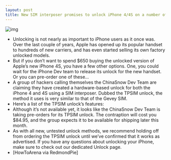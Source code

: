 ```yaml
---
layout: post
title: New SIM interposer promises to unlock iPhone 4/4S on a number of basebands
---
```

![img](http://media.idownloadblog.com/wp-content/uploads/2012/02/tpsim-unlock.jpg)
* Unlocking is not nearly as important to iPhone users as it once was. Over the last couple of years, Apple has opened up its popular handset to hundreds of new carriers, and has even started selling its own factory unlocked models.
* But if you don’t want to spend $650 buying the unlocked version of Apple’s new iPhone 4S, you have a few other options. One, you could wait for the iPhone Dev team to release its unlock for the new handset. Or you can pre-order one of these…
* A group of hackers calling themselves the ChinaSnow Dev Team are claiming they have created a hardware-based unlock for both the iPhone 4 and 4S using a SIM interposer. Dubbed the TPSIM unlock, the method it uses is very similar to that of the Gevey SIM.
* Here’s a list of the TPSIM unlock’s features:
* Although it’s not available yet, it looks like the ChinaSnow Dev Team is taking pre-orders for its TPSIM unlock. The contraption will cost you $84.95, and the group expects it to be available for shipping later this month.
* As with all new, untested unlock methods, we recommend holding off from ordering the TPSIM unlock until we’ve confirmed that it works as advertised. If you have any questions about unlocking your iPhone, make sure to check out our dedicated Unlock page.
* [HowToArena via RedmondPie]

